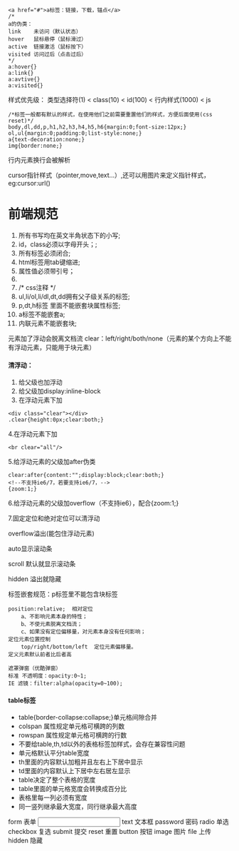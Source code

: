 ```
<a href="#">a标签：链接，下载，锚点</a>
/*
a的伪类：
link    未访问（默认状态）
hover   鼠标悬停（鼠标滑过）
active  链接激活（鼠标按下）
visited 访问过后（点击过后）
*/
a:hover{}
a:link{}
a:avtive{}
a:visited{}
```
样式优先级：
类型选择符(1) < class(10) < id(100) < 行内样式(1000) < js

```
/*标签一般都有默认的样式，在使用他们之前需要重置他们的样式，方便后面使用(css reset)*/
body,dl,dd,p,h1,h2,h3,h4,h5,h6{margin:0;font-size:12px;}
ol,ul{margin:0;padding:0;list-style:none;}
a{text-decoration:none;}
img{border:none;}

```
行内元素换行会被解析

cursor指针样式（pointer,move,text...）,还可以用图片来定义指针样式，eg:cursor:url()

# 前端规范
1. 所有书写均在英文半角状态下的小写;
2. id，class必须以字母开头；;
3. 所有标签必须闭合;
4. html标签用tab键缩进;
5. 属性值必须带引号；
6. <!-- html注释 -->
7. /* css注释 */
8. ul,li/ol,li/dl,dt,dd拥有父子级关系的标签;
9. p,dt,h标签  里面不能嵌套块属性标签;
10. a标签不能嵌套a;
11. 内联元素不能嵌套块;

元素加了浮动会脱离文档流
clear：left/right/both/none（元素的某个方向上不能有浮动元素，只能用于块元素）

#### 清浮动：
1. 给父级也加浮动
2. 给父级加display:inline-block
3. 在浮动元素下加
```
<div class="clear"></div>
.clear{height:0px;clear:both;}
```
4.在浮动元素下加
```
<br clear="all"/>
```
5.给浮动元素的父级加after伪类
```
clear:after{content:"";display:block;clear:both;}
<!--不支持ie6/7，若要支持ie6/7，-->
{zoom:1;}
```
6.给浮动元素的父级加overflow（不支持ie6），配合{zoom:1;}

7.固定定位和绝对定位可以清浮动

overflow溢出(能包住浮动元素)

auto显示滚动条

scroll 默认就显示滚动条

hidden 溢出就隐藏

标签嵌套规范：p标签里不能包含块标签
~~~
position:relative;  相对定位
    a、不影响元素本身的特性；
    b、不使元素脱离文档流；
    c、如果没有定位偏移量，对元素本身没有任何影响；
定位元素位置控制
	top/right/bottom/left  定位元素偏移量。
定义元素默认前者比后者高
~~~
~~~
遮罩弹窗（优酷弹窗）
标准 不透明度：opacity:0~1; 
IE 滤镜：filter:alpha(opacity=0~100); 
~~~

#### table标签
- table{border-collapse:collapse;}单元格间隙合并
- colspan  属性规定单元格可横跨的列数
- rowspan  属性规定单元格可横跨的行数
- 不要给table,th,td以外的表格标签加样式，会存在兼容性问题
- 单元格默认平分table宽度
- th里面的内容默认加粗并且左右上下居中显示
- td里面的内容默认上下居中左右居左显示
- table决定了整个表格的宽度
- table里面的单元格宽度会转换成百分比
- 表格里每一列必须有宽度
- 同一竖列继承最大宽度，同行继承最大高度

form    表单
<input type="…… " name="" value="" /> 
text    文本框
password    密码
radio   单选
checkbox    复选
submit  提交
reset   重置
button  按钮
image   图片
file    上传
hidden  隐藏
